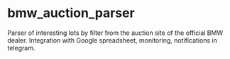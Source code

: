 # bmw_auction_parser
 Parser of interesting lots by filter from the auction site of the official BMW dealer.  Integration with Google spreadsheet, monitoring, notifications in telegram.
